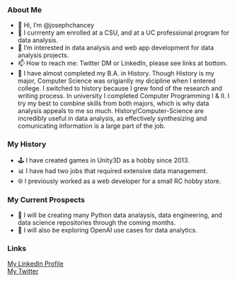 ### About Me
- 👋 Hi, I’m @josephchancey
- 🏫 I currrenty am enrolled at a CSU, and at a UC professional program for data analysis.
- 👀 I’m interested in data analysis and web app development for data analysis projects.
- 📫 How to reach me: Twitter DM or LinkedIn, please see links at bottom.
- 📜 I have almost completed my B.A. in History. Though History is my major, Computer Science was origianlly my dicipline when I entered college. I switched to history because I grew fond of the research and writing process. In university I completed Computer Programming I & II. I try my best to combine skills from both majors, which is why data analysis appeals to me so much. History/Computer-Science are incredibly useful in data analysis, as effectively synthesizing and comunicating information is a large part of the job.

### My History
- 🕹️ I have created games in Unity3D as a hobby since 2013.
- 📊 I have had two jobs that required extensive data management.
- 🌐 I previously worked as a web developer for a small RC hobby store. 

### My Current Prospects
- 🤔 I will be creating many Python data analaysis, data engineering, and data science repositories through the coming months.
- 🤖 I will also be exploring OpenAI use cases for data analytics.

### Links
[My LinkedIn Profile](https://www.linkedin.com/in/joseph-chancey)   
[My Twitter](https://twitter.com/JoeChancey_11)

<!---
josephchancey/josephchancey is a ✨ special ✨ repository because its `README.md` (this file) appears on your GitHub profile.
You can click the Preview link to take a look at your changes.
--->
